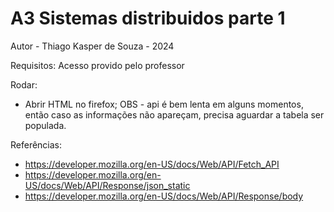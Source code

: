 # A3 Sistemas distribuidos parte 1

Autor - Thiago Kasper de Souza - 2024

Requisitos:
Acesso provido pelo professor

Rodar:
- Abrir HTML no firefox;
OBS - api é bem lenta em alguns momentos, então caso as informações não apareçam, precisa aguardar a tabela ser populada.

Referências: 
- https://developer.mozilla.org/en-US/docs/Web/API/Fetch_API
- https://developer.mozilla.org/en-US/docs/Web/API/Response/json_static
- https://developer.mozilla.org/en-US/docs/Web/API/Response/body
